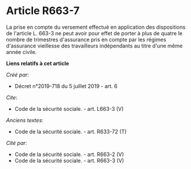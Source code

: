 # Article R663-7

La prise en compte du versement effectué en application des dispositions de l'article L. 663-3 ne peut avoir pour effet de
porter à plus de quatre le nombre de trimestres d'assurance pris en compte par les régimes d'assurance vieillesse des
travailleurs indépendants au titre d'une même année civile.

**Liens relatifs à cet article**

_Créé par_:

  - Décret n°2019-718 du 5 juillet 2019 - art. 6

_Cite_:

  - Code de la sécurité sociale. - art. L663-3 (V)

_Anciens textes_:

  - Code de la sécurité sociale. - art. R633-72 (T)

_Cité par_:

  - Code de la sécurité sociale. - art. R663-2 (V)
  - Code de la sécurité sociale. - art. R663-3 (V)
